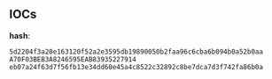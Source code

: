 
## IOCs

__hash__:

```text
5d2204f3a20e163120f52a2e3595db19890050b2faa96c6cba6b094b0a52b0aa
A70F03BEB3A8246595EAB83935227914
eb07a24f63d7f56fb13e34dd60e45a4c8522c32892c8be7dca7d3f742fa86b0a
```
